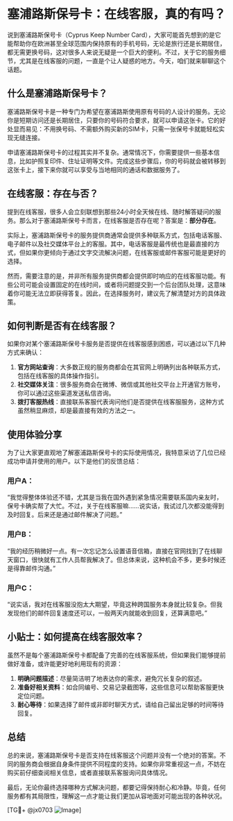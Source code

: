 # 塞浦路斯保号卡：在线客服，真的有吗？

说到塞浦路斯保号卡（Cyprus Keep Number Card），大家可能首先想到的是它能帮助你在欧洲甚至全球范围内保持原有的手机号码，无论是旅行还是长期居住，都无需更换号码，这对很多人来说无疑是一个巨大的便利。不过，关于它的服务细节，尤其是在线客服的问题，一直是个让人疑惑的地方。今天，咱们就来聊聊这个话题。

## 什么是塞浦路斯保号卡？

塞浦路斯保号卡是一种专门为希望在塞浦路斯使用原有号码的人设计的服务。无论你是短期访问还是长期居住，只要你的号码符合要求，就可以申请这张卡。它的好处显而易见：不用换号码、不需额外购买新的SIM卡，只需一张保号卡就能轻松实现无缝连接。

申请塞浦路斯保号卡的过程其实并不复杂。通常情况下，你需要提供一些基本信息，比如护照复印件、住址证明等文件。完成这些步骤后，你的号码就会被转移到这张卡上，接下来你就可以享受与当地相同的通话和数据服务了。

## 在线客服：存在与否？

提到在线客服，很多人会立刻联想到那些24小时全天候在线、随时解答疑问的服务。那么对于塞浦路斯保号卡而言，在线客服是否存在呢？答案是：**部分存在**。

实际上，塞浦路斯保号卡的服务提供商通常会提供多种联系方式，包括电话客服、电子邮件以及社交媒体平台上的客服。其中，电话客服是最传统也是最直接的方式，但如果你更倾向于通过文字交流解决问题，在线客服或邮件客服可能是更好的选择。

然而，需要注意的是，并非所有服务提供商都会提供即时响应的在线客服功能。有些公司可能会设置固定的在线时间，或者将问题提交到一个后台团队处理，这意味着你可能无法立即获得答复。因此，在选择服务时，建议先了解清楚对方的具体政策。

## 如何判断是否有在线客服？

如果你对某个塞浦路斯保号卡服务是否提供在线客服感到困惑，可以通过以下几种方式来确认：

1. **官方网站查询**：大多数正规的服务商都会在其官网上明确列出各种联系方式，包括在线客服的具体操作指引。
2. **社交媒体关注**：很多服务商会在微博、微信或其他社交平台上开通官方账号，你可以通过这些渠道发送私信咨询。
3. **拨打客服热线**：直接联系客服代表询问他们是否提供在线客服服务，这种方式虽然稍显麻烦，却是最直接有效的方法之一。

## 使用体验分享

为了让大家更直观地了解塞浦路斯保号卡的实际使用情况，我特意采访了几位已经成功申请并使用的用户。以下是他们的反馈总结：

### 用户A：
“我觉得整体体验还不错，尤其是当我在国外遇到紧急情况需要联系国内亲友时，保号卡确实帮了大忙。不过，关于在线客服嘛……说实话，我试过几次都没能得到及时回复。后来还是通过邮件解决了问题。”

### 用户B：
“我的经历稍微好一点。有一次忘记怎么设置语音信箱，直接在官网找到了在线聊天窗口，很快就有工作人员帮我解决了。但总体来说，这种机会不多，更多时候还是得靠邮件沟通。”

### 用户C：
“说实话，我对在线客服没抱太大期望，毕竟这种跨国服务本身就比较复杂。但我发现他们的邮件回复速度还可以，一般两天内就能收到回复，还算满意吧。”

## 小贴士：如何提高在线客服效率？

虽然不是每个塞浦路斯保号卡都配备了完善的在线客服系统，但如果我们能够提前做好准备，或许能更好地利用现有的资源：

1. **明确问题描述**：尽量简洁明了地表达你的需求，避免冗长复杂的叙述。
2. **准备好相关资料**：如合同编号、交易记录截图等，这些信息可以帮助客服更快定位问题。
3. **耐心等待**：如果选择了邮件或非即时聊天方式，请给自己留出足够的时间等待回复。

## 总结

总的来说，塞浦路斯保号卡是否支持在线客服这个问题并没有一个绝对的答案。不同的服务商会根据自身条件提供不同程度的支持。如果你非常重视这一点，不妨在购买前仔细查阅相关信息，或者直接联系客服询问具体情况。

最后，无论你最终选择哪种方式解决问题，都要记得保持耐心和冷静。毕竟，任何服务都有其局限性，理解这一点才能让我们更加从容地面对可能出现的各种状况。

[TG💪+ @jx0703 ![Image](https://github.com/user-attachments/assets/dbca1d08-cadb-493c-b0ec-ad6f7a83f270)]